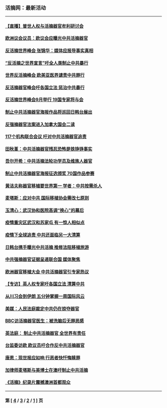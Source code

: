 ### 活摘网：最新活动
---
#### [【直播】普世人权与活摘器官牟利研讨会](../../pages/nf5883/n13425146.md?12200430) 
#### [欧洲议会议员：欧议会应曝光中共活摘器官](../../pages/nf5883/n13336571.md?12200430) 
#### [反活摘世界峰会 张锦华：媒体应报导事实真相](../../pages/nf5883/n13278502.md?12200430) 
#### [“反活摘之世界宣言”吁全人类制止中共暴行](../../pages/nf5883/n13259730.md?12200430) 
#### [世界反活摘峰会 欧美亚医界谴责中共罪行](../../pages/nf5883/n13253550.md?12200430) 
#### [反活摘器官峰会吁各国立法 惩治中共暴行](../../pages/nf5883/n13245052.md?12200430) 
#### [反活摘世界峰会9月举行 19国专家将与会](../../pages/nf5883/n13201492.md?12200430) 
#### [制止中共活摘器官海报作品将巡回日韩台展出](../../pages/nf5883/n13177791.md?12200430) 
#### [反强摘器官法案进入加拿大国会二读](../../pages/nf5883/n13033450.md?12200430) 
#### [117个机构联合会议 吁对中共活摘器官追责](../../pages/nf5883/n12775087.md?12200430) 
#### [田秋堇：中共活摘器官残忍恐怖是铁铮铮事实](../../pages/nf5883/n12702148.md?12200430) 
#### [吾尔开希：中共活摘法轮功学员及维族人器官](../../pages/nf5883/n12693197.md?12200430) 
#### [制止中共活摘器官海报征选颁奖 70国作品参赛](../../pages/nf5883/n12692050.md?12200430) 
#### [黄洁夫称器官移植要世界第一 学者：中共按需杀人](../../pages/nf5883/n12572329.md?12200430) 
#### [麦塔斯：应对中共 国际移植协会需改七原则](../../pages/nf5883/n12514711.md?12200430) 
#### [玉清心：武汉协和医院高调“换心”的幕后](../../pages/nf5883/n12298730.md?12200430) 
#### [疫情重灾区武汉和苏家屯 有一惊人相似点](../../pages/nf5883/n12150824.md?12200430) 
#### [疫情下全球追责 中共还面临另一大清算](../../pages/nf5883/n12070397.md?12200430) 
#### [日韩台携手曝光中共活摘 推修法阻移植旅游](../../pages/nf5883/n11712046.md?12200430) 
#### [中共强摘器官证据呈递联合国 媒体聚焦](../../pages/nf5883/n11546426.md?12200430) 
#### [欧洲器官移植大会 中共活摘器官引专家热议](../../pages/nf5883/n11539095.md?12200430) 
#### [【专访】英人权专家吁各国立法 清算中共](../../pages/nf5883/n11367315.md?12200430) 
#### [从川习会到伊朗 五分钟掌握一周国际风云](../../pages/nf5883/n11338520.md?12200430) 
#### [美媒：人民法庭裁定中共仍在掠夺器官](../../pages/nf5883/n11334897.md?12200430) 
#### [BBC访活摘器官医生：被洗脑后无罪恶感](../../pages/nf5883/n11335935.md?12200430) 
#### [英法庭： 制止中共活摘器官 全世界有责任](../../pages/nf5883/n11330691.md?12200430) 
#### [台监委访欧 欧议员吁合作反中共活摘器官](../../pages/nf5883/n11109190.md?12200430) 
#### [唐恩：现世报应如响 行恶者快忏悔赎罪](../../pages/nf5883/n11104016.md?12200430) 
#### [加律师麦塔斯与美博士在澳吁制止中共活摘](../../pages/nf5883/n10724764.md?12200430) 
#### [《活摘》纪录片震撼澳洲首都观众](../../pages/nf5883/n10722747.md?12200430) 

---
#### 第 [ [4](./4.md?12200430) / [3](./3.md?12200430) / [2](./2.md?12200430) / [1](./1.md?12200430) ] 页
